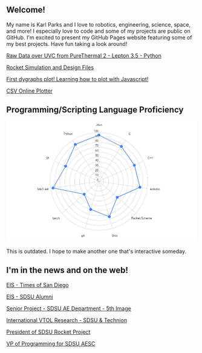 ## Welcome!

My name is Karl Parks and I love to robotics, engineering, science, space, and more! I especially love to code and some of my projects are public on GitHub. I'm excited to present my GitHub Pages website featuring some of my best projects. Have fun taking a look around!

[Raw Data over UVC from PureThermal 2 - Lepton 3.5 - Python](https://github.com/Kheirlb/purethermal1-uvc-capture)

[Rocket Simulation and Design Files](https://kheirlb.github.io/rockets/)  

[First dygraphs plot! Learning how to plot with Javascript!](gh_pages/dygraphs3.html)

[CSV Online Plotter](gh_pages/plotlyTest.html)

## Programming/Scripting Language Proficiency
![Screenshot](images/radar.JPG?raw=true)

This is outdated. I hope to make another one that's interactive someday.

## I'm in the news and on the web!

[EIS - Times of San Diego](https://timesofsandiego.com/education/2018/01/16/90-million-sdsu-technology-center-includes-space-for-students-own-projects/)

[EIS - SDSU Alumni](http://www.sdsualumni.org/s/997/rd16/interior.aspx?sid=997&gid=1&pgid=6894)

[Senior Project - SDSU AE Department - 5th Image](https://aerospace.sdsu.edu/news/05.08.19_CoE_Design_Day)

[International VTOL Research - SDSU & Technion](https://mgsdii.org/study-in-israel/)

[President of SDSU Rocket Project](https://www.sdsurocketproject.org/our-team)

[VP of Programming for SDSU AESC](http://aesc.sdsu.edu/contact.html)
